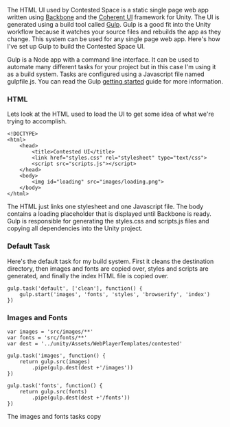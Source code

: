 The HTML UI used by Contested Space is a static single page web app written using [Backbone](http://backbonejs.org/) and the [Coherent UI](http://coherent-labs.com/overview/) framework for Unity. The UI is generated using a build tool called [Gulp](http://gulpjs.com/). Gulp is a good fit into the Unity workflow because it watches your source files and rebuilds the app as they change. This system can be used for any single page web app. Here's how I've set up Gulp to build the Contested Space UI.

Gulp is a Node app with a command line interface. It can be used to automate many different tasks for your project but in this case I'm using it as a build system. Tasks are configured using a Javascript file named gulpfile.js. You can read the Gulp [getting started](https://github.com/gulpjs/gulp/blob/master/docs/getting-started.md) guide for more information.

### HTML

Lets look at the HTML used to load the UI to get some idea of what we're trying to accomplish.

	<!DOCTYPE>
	<html>
		<head>
			<title>Contested UI</title>
			<link href="styles.css" rel="stylesheet" type="text/css">
			<script src="scripts.js"></script>
		</head>
		<body>
			<img id="loading" src="images/loading.png">
		</body>
	</html>

The HTML just links one stylesheet and one Javascript file. The body contains a loading placeholder that is displayed until Backbone is ready. Gulp is responsible for generating the styles.css and scripts.js files and copying all dependencies into the Unity project.

### Default Task

Here's the default task for my build system. First it cleans the destination directory, then images and fonts are copied over, styles and scripts are generated, and finally the index HTML file is copied over.

	gulp.task('default', ['clean'], function() {
		gulp.start('images', 'fonts', 'styles', 'browserify', 'index')
	})

### Images and Fonts

	var images = 'src/images/**'
	var fonts = 'src/fonts/**'
	var dest = '../unity/Assets/WebPlayerTemplates/contested'

	gulp.task('images', function() {
	    return gulp.src(images)
	        .pipe(gulp.dest(dest +'/images'))
	})

	gulp.task('fonts', function() {
	    return gulp.src(fonts)
	        .pipe(gulp.dest(dest +'/fonts'))
	})

The images and fonts tasks copy 